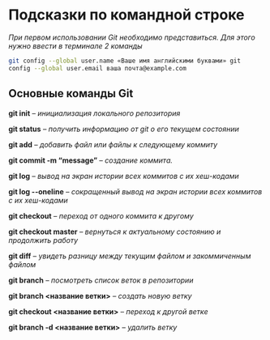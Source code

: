 # Подсказки по командной строке
*При первом использовании Git необходимо представиться. Для
этого нужно ввести в терминале 2 команды*
```sh
git config --global user.name «Ваше имя английскими буквами» git 
config --global user.email ваша почта@example.com
```
## Основные команды Git

**git init** – *инициализация локального репозитория*

**git status** – *получить информацию от git о его текущем состоянии*

**git add** – *добавить файл или файлы к следующему коммиту*

**git commit -m “message”** – *создание коммита.*

**git log** – *вывод на экран истории всех коммитов с их хеш-кодами*

**git log --oneline** – *сокращенный вывод на экран истории всех коммитов с их хеш-кодами*

**git checkout** – *переход от одного коммита к другому*

**git checkout master** – *вернуться к актуальному состоянию и продолжить работу*

**git diff** – *увидеть разницу между текущим файлом и закоммиченным файлом*

**git branch** – *посмотреть список веток в репозитории*

**git branch <название ветки>** – *создать новую ветку*

**git checkout <название ветки>** – *переход к другой ветке*

**git branch -d <название ветки>** – *удалить ветку*

